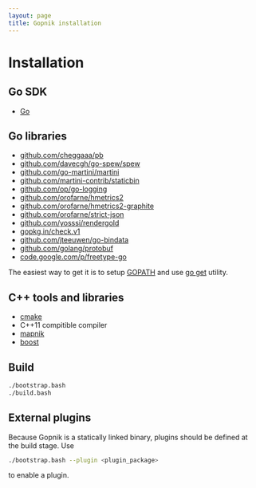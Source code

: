 ```yaml
---
layout: page
title: Gopnik installation
---
```


# Installation

## Go SDK
 * [Go](http://golang.org/doc/install)

## Go libraries
 * [github.com/cheggaaa/pb](https://github.com/cheggaaa/pb/)
 * [github.com/davecgh/go-spew/spew](https://github.com/davecgh/go-spew/spew/)
 * [github.com/go-martini/martini](https://github.com/go-martini/martini/)
 * [github.com/martini-contrib/staticbin](https://github.com/martini-contrib/staticbin/)
 * [github.com/op/go-logging](https://github.com/op/go-logging/)
 * [github.com/orofarne/hmetrics2](https://github.com/orofarne/hmetrics2/)
 * [github.com/orofarne/hmetrics2-graphite](https://github.com/orofarne/hmetrics2-graphite/)
 * [github.com/orofarne/strict-json](https://github.com/orofarne/strict-json/)
 * [github.com/yosssi/rendergold](https://github.com/yosssi/rendergold/)
 * [gopkg.in/check.v1](https://labix.org/gocheck)
 * [github.com/jteeuwen/go-bindata](https://github.com/jteeuwen/go-bindata)
 * [github.com/golang/protobuf](https://github.com/golang/protobuf)
 * [code.google.com/p/freetype-go](https://code.google.com/p/freetype-go/)

The easiest way to get it is to setup [GOPATH](https://golang.org/doc/code.html#GOPATH) and use [go get](https://golang.org/cmd/go/#hdr-Download_and_install_packages_and_dependencies) utility.

## C++ tools and libraries
 * [cmake](http://www.cmake.org/)
 * C++11 compitible compiler
 * [mapnik](https://github.com/mapnik/mapnik/wiki/Mapnik-Installation)
 * [boost](http://www.boost.org/)

## Build
```bash
./bootstrap.bash
./build.bash
```

## External plugins
Because Gopnik is a statically linked binary, plugins should be defined at the build stage.
Use

```bash
./bootstrap.bash --plugin <plugin_package>
```

to enable a plugin.
